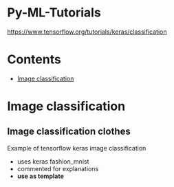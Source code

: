 # Py-ML-Tutorials
https://www.tensorflow.org/tutorials/keras/classification

# Contents
- [Image classification](#Image-classification)

# Image classification
## Image classification clothes
Example of tensorflow keras image classification
* uses keras fashion_mnist
* commented for explanations
* **use as template**